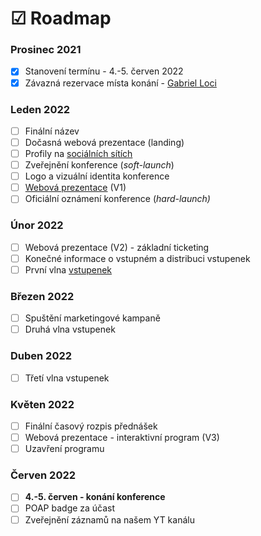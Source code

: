 # ☑ Roadmap

### Prosinec 2021

* [x] Stanovení termínu - 4.-5. červen 2022
* [x] Závazná rezervace místa konání - [Gabriel Loci](misto-konani/)

### Leden 2022

* [ ] Finální název
* [ ] Dočasná webová prezentace (landing)
* [ ] Profily na [sociálních sítích](propagace/)
* [ ] Zveřejnění konference (_soft-launch_)
* [ ] Logo a vizuální identita konference
* [ ] [Webová prezentace](propagace/webove-stranky.md) (V1)
* [ ] Oficiální oznámení konference (_hard-launch)_

### Únor 2022

* [ ] Webová prezentace (V2) - základní ticketing
* [ ] Konečné informace o vstupném a distribuci vstupenek
* [ ] První vlna [vstupenek](navstevnici/vstupenky.md)

### Březen 2022

* [ ] Spuštění marketingové kampaně
* [ ] Druhá vlna vstupenek

### Duben 2022

* [ ] Třetí vlna vstupenek

### Květen 2022

* [ ] Finální časový rozpis přednášek
* [ ] Webová prezentace - interaktivní program (V3)
* [ ] Uzavření programu

### Červen 2022

* [ ] **4.-5. červen - konání konference**
* [ ] POAP badge za účast
* [ ] Zveřejnění záznamů na našem YT kanálu
